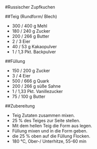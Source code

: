 #Russischer Zupfkuchen

##Teig (Rundform/ Blech)
* 300 / 400 g Mehl
* 180 / 240 g Zucker
* 200 / 266 g Butter
* 2 / 3 Eier
* 40 / 53 g Kakaopulver
* 1 / 1,3 Pkt. Backpulver

##Füllung
* 150 / 200 g Zucker
* 3 / 4 Eier
* 500 / 666 g Quark
* 200 / 266 g süße Sahne
* 1 / 1,33 Pkt. Vanillezucker
* 75 / 100 g Butter

##Zubereitung
* Teig Zutaten zusammen mixen.
* 25 % des Teiges zur Seite stellen.
* Mit dem hellen Teig die Form aus legen. 
* Füllung mixen und in die Form geben.
* die 25 % oben auf die Füllung Flocken. 
* 180 °C, Ober-/ Unterhitze, 55-60 min

